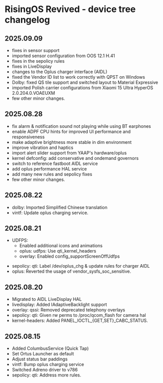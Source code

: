 RisingOS Revived - device tree changelog
========================================

2025.09.09
----------
- fixes in sensor support
- imported sensor configuration from OOS 12.1 H.41
- fixes in the sepolicy rules
- fixes in LiveDisplay
- changes to the Oplus charger interface (AIDL)
- fixed the Vendor ID list to work correctly with QPST on Windows
- Dolby: fixed QS tile support and switched layout to Material Expressive
- imported Polish carrier configurations from Xiaomi 15 Ultra HyperOS 2.0.204.0.VOAEUXM
- few other minor changes.


2025.08.28
----------
- fix alarm & notification sound not playing while using BT earphones
- enable ADPF CPU hints for improved UI performance and responsiveness
- make adaptive brightness more stable in dim environment
- improve vibration and haptics
- import alert slider support from YAAP's hardware/oplus
- kernel defconfig: add conservative and ondemand governors
- switch to reference fastboot AIDL service
- add oplus performance HAL service
- add many new rules and sepolicy fixes
- few other minor changes.


2025.08.22
----------
- dolby: Imported Simplified Chinese translation
- vintf: Update oplus charging service.


2025.08.21
----------
+ UDFPS:
  - Enabled additional icons and animations
  - oplus: udfps: Use qti_kernel_headers
  - overlay: Enabled config_supportScreenOffUdfps
- sepolicy: qti: Label /dev/oplus_chg & update rules for charger AIDL
- oplus: Reverted the usage of vendor_sysfs_soc_sensitive.


2025.08.20
----------
- Migrated to AIDL LiveDisplay HAL
- livedisplay: Added IAdaptiveBacklight support
- overlay: qssi: Removed deprecated telephony overlays
- sepolicy: qti: Given rw perms to /proc/qcom_flash for camera hal
- kernel-headers: Added PANEL_IOCTL_{GET,SET}_CABC_STATUS.


2025.08.15
----------
- Added ColumbusService (Quick Tap)
- Set Ortus Launcher as default
- Adjust status bar paddings
- vintf: Bump oplus charging service
- Switched Adreno driver to v786
- sepolicy: qti: Address more rules.
